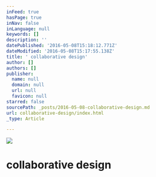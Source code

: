 ```yaml
---
inFeed: true
hasPage: true
inNav: false
inLanguage: null
keywords: []
description: ''
datePublished: '2016-05-08T15:18:12.771Z'
dateModified: '2016-05-08T15:17:55.138Z'
title: ' collaborative design'
author: []
authors: []
publisher:
  name: null
  domain: null
  url: null
  favicon: null
starred: false
sourcePath: _posts/2016-05-08-collaborative-design.md
url: collaborative-design/index.html
_type: Article

---
```

![](https://the-grid-user-content.s3-us-west-2.amazonaws.com/de8a43ba-d66c-4631-b1a2-4438edae5b53.jpg)

# collaborative design
